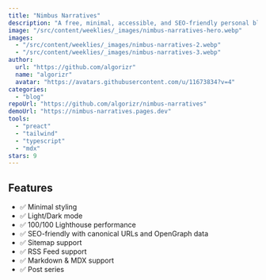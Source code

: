 ```yaml
---
title: "Nimbus Narratives"
description: "A free, minimal, accessible, and SEO-friendly personal blog theme built using Astro 2.0 and TailwindCSS."
image: "/src/content/weeklies/_images/nimbus-narratives-hero.webp"
images:
  - "/src/content/weeklies/_images/nimbus-narratives-2.webp"
  - "/src/content/weeklies/_images/nimbus-narratives-3.webp"
author:
  url: "https://github.com/algorizr"
  name: "algorizr"
  avatar: "https://avatars.githubusercontent.com/u/11673834?v=4"
categories:
  - "blog"
repoUrl: "https://github.com/algorizr/nimbus-narratives"
demoUrl: "https://nimbus-narratives.pages.dev"
tools:
  - "preact"
  - "tailwind"
  - "typescript"
  - "mdx"
stars: 9
---
```


<h2>Features</h2>
<ul>
  <li>✅&nbsp;Minimal styling</li>
  <li>✅&nbsp;Light/Dark mode</li>
  <li>✅&nbsp;100/100 Lighthouse performance</li>
  <li>✅&nbsp;SEO-friendly with canonical URLs and OpenGraph data</li>
  <li>✅&nbsp;Sitemap support</li>
  <li>✅&nbsp;RSS Feed support</li>
  <li>✅&nbsp;Markdown &amp; MDX support</li>
  <li>✅&nbsp;Post series</li>
</ul>
